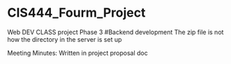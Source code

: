 # CIS444_Fourm_Project
Web DEV CLASS project Phase 3
#Backend development
The zip file is not how the directory in the server is set up

Meeting Minutes:
Written in project proposal doc
